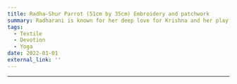 ```yaml
---
title: Radha-Shur Parrot (51cm by 35cm) Embroidery and patchwork
summary: Radharani is known for her deep love for Krishna and her playful pastimes in Vrindavan,where even the parrots echo her glories. These vibrant birds often repeat her name and sweet exchanges with Krishna, enchanting all who hear them.
tags:
  - Textile
  - Devotion
  - Yoga
date: 2022-01-01
external_link: ''
---
```

---
